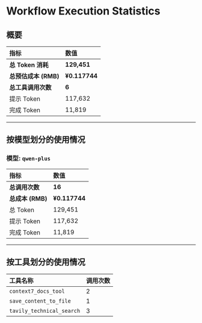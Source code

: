 # Workflow Execution Statistics

## 概要

| 指标 | 数值 |
| :--- | :--- |
| **总 Token 消耗** | **129,451** |
| **总预估成本 (RMB)** | **¥0.117744** |
| **总工具调用次数** | **6** |
| 提示 Token | 117,632 |
| 完成 Token | 11,819 |

---

## 按模型划分的使用情况


### 模型: `qwen-plus`

| 指标 | 数值 |
| :--- | :--- |
| **总调用次数** | **16** |
| **总成本 (RMB)** | **¥0.117744** |
| 总 Token | 129,451 |
| 提示 Token | 117,632 |
| 完成 Token | 11,819 |

---

## 按工具划分的使用情况

| 工具名称 | 调用次数 |
| :--- | :--- |
| `context7_docs_tool` | 2 |
| `save_content_to_file` | 1 |
| `tavily_technical_search` | 3 |
